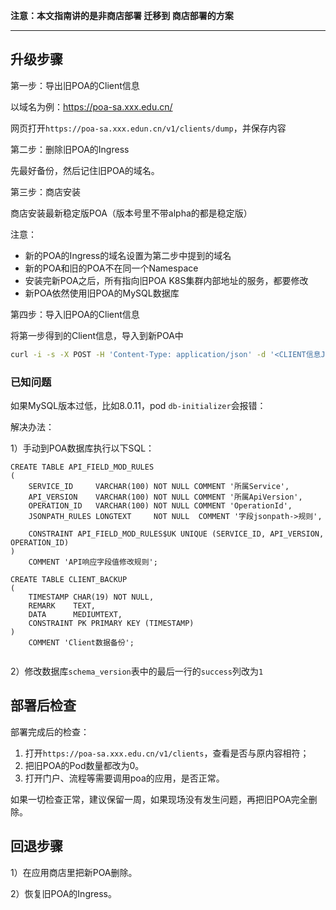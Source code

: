 **注意：本文指南讲的是非商店部署 迁移到 商店部署的方案**

****

## 升级步骤

第一步：导出旧POA的Client信息

以域名为例：https://poa-sa.xxx.edu.cn/

网页打开`https://poa-sa.xxx.edun.cn/v1/clients/dump`，并保存内容

第二步：删除旧POA的Ingress

先最好备份，然后记住旧POA的域名。

第三步：商店安装

商店安装最新稳定版POA（版本号里不带alpha的都是稳定版）

注意：

* 新的POA的Ingress的域名设置为第二步中提到的域名
* 新的POA和旧的POA不在同一个Namespace
* 安装完新POA之后，所有指向旧POA K8S集群内部地址的服务，都要修改
* 新POA依然使用旧POA的MySQL数据库

第四步：导入旧POA的Client信息

将第一步得到的Client信息，导入到新POA中

```bash
curl -i -s -X POST -H 'Content-Type: application/json' -d '<CLIENT信息JSON>' 'https://poa-sa.xxx.edu.cn/v1/clients/import'
```

### 已知问题

如果MySQL版本过低，比如8.0.11，pod `db-initializer`会报错：

解决办法：

1）手动到POA数据库执行以下SQL：

```mysql
CREATE TABLE API_FIELD_MOD_RULES
(
    SERVICE_ID     VARCHAR(100) NOT NULL COMMENT '所属Service',
    API_VERSION    VARCHAR(100) NOT NULL COMMENT '所属ApiVersion',
    OPERATION_ID   VARCHAR(100) NOT NULL COMMENT 'OperationId',
    JSONPATH_RULES LONGTEXT     NOT NULL  COMMENT '字段jsonpath->规则',

    CONSTRAINT API_FIELD_MOD_RULES$UK UNIQUE (SERVICE_ID, API_VERSION, OPERATION_ID)
)
    COMMENT 'API响应字段值修改规则';

CREATE TABLE CLIENT_BACKUP
(
    TIMESTAMP CHAR(19) NOT NULL,
    REMARK    TEXT,
    DATA      MEDIUMTEXT,
    CONSTRAINT PK PRIMARY KEY (TIMESTAMP)
)
    COMMENT 'Client数据备份';
    
```

2）修改数据库`schema_version`表中的最后一行的`success`列改为`1`

## 部署后检查

部署完成后的检查：

1. 打开`https://poa-sa.xxx.edu.cn/v1/clients`，查看是否与原内容相符；
2. 把旧POA的Pod数量都改为0。
3. 打开门户、流程等需要调用poa的应用，是否正常。

如果一切检查正常，建议保留一周，如果现场没有发生问题，再把旧POA完全删除。

## 回退步骤

1）在应用商店里把新POA删除。

2）恢复旧POA的Ingress。

